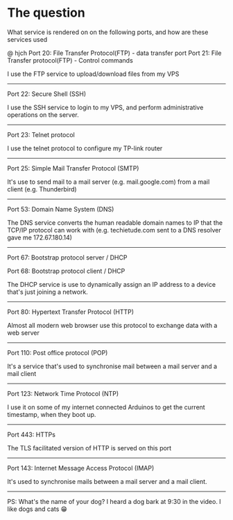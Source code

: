 # The question
What service is rendered on on the following ports, and how are these services used

@ hjch
Port 20: File Transfer Protocol(FTP) - data transfer port 
Port 21: File Transfer protocol(FTP) - Control commands

I use the FTP service to upload/download files from my VPS

--------------------------------
Port 22: Secure Shell  (SSH)

I use the SSH service to login to my VPS, and perform administrative operations on the server.

--------------------------------
Port 23: Telnet protocol

I use the telnet protocol to configure my TP-link router

--------------------------------
Port 25: Simple Mail Transfer Protocol (SMTP)

It's use to send mail to a mail server (e.g. mail.google.com) from a mail client (e.g. Thunderbird)

--------------------------------
Port 53: Domain Name System (DNS)

The DNS service converts the human readable domain names to IP that the TCP/IP protocol can work with (e.g. techietude.com sent to a DNS resolver gave me 172.67.180.14)

--------------------------------
Port 67: Bootstrap protocol server / DHCP

Port 68: Bootstrap protocol client / DHCP

The DHCP service is use to dynamically assign an IP address to a device that's just joining a network. 
 
--------------------------------
Port 80: Hypertext Transfer Protocol (HTTP)

Almost all modern web browser use this protocol to exchange data with a web server

--------------------------------
Port 110: Post office protocol (POP)

It's a service that's used to synchronise mail between a mail server and a mail client

--------------------------------
Port 123: Network Time Protocol (NTP)

I use it on some of my internet connected Arduinos to get the current timestamp, when they boot up.

--------------------------------
Port 443: HTTPs

The TLS facilitated version of HTTP is served on this port

--------------------------------
Port 143: Internet Message Access Protocol (IMAP)

It's used to synchronise mails between a mail server and a mail client.


--------------------------------
PS: What's the name of your dog? I heard a dog bark at 9:30 in the video.
I like dogs and cats 😁
